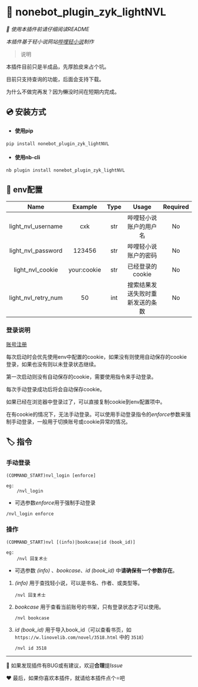 # :memo: nonebot_plugin_zyk_lightNVL

*:page_facing_up: 使用本插件前请仔细阅读README*

*本插件基于轻小说网站[哔哩轻小说](https://w.linovelib.com)制作*

>说明

本插件目前只是半成品，先厚脸皮来占个坑。

目前只支持查询的功能，后面会支持下载。

为什么不做完再发？因为~~懒~~没时间在短期内完成。

## :cd: 安装方式
- #### 使用pip
```
pip install nonebot_plugin_zyk_lightNVL
```
- #### 使用nb-cli
```
nb plugin install nonebot_plugin_zyk_lightNVL
```

## :wrench: env配置

|        Name         |   Example   | Type |      Usage       | Required |
|:-------------------:|:-----------:|:----:|:----------------:|:--------:|
| light_nvl_username  |     cxk     | str  |   哔哩轻小说账户的用户名    |    No    |
| light_nvl_password  |   123456    | str  |    哔哩轻小说账户的密码    |    No    |
|  light_nvl_cookie   | your:cookie | str  |   已经登录的cookie    |    No    |
| light_nvl_retry_num |     50      | int  | 搜索结果发送失败时重新发送的条数 |    No    |

### 登录说明
[账号注册](https://w.linovelib.com/register.php)

每次启动时会优先使用env中配置的cookie，如果没有则使用自动保存的cookie登录，如果也没有则以未登录状态继续。

第一次启动则没有自动保存的cookie，需要使用指令来手动登录。

每次手动登录成功后将会自动保存cookie。

如果已经在浏览器中登录过了，可以直接复制cookie到env配置项中。

在有cookie的情况下，无法手动登录。可以使用手动登录指令的*enforce*参数来强制手动登录，一般用于切换账号或cookie异常的情况。


## :label: 指令
### 手动登录
```
(COMMAND_START)nvl_login [enforce]

eg:
    /nvl_login
```
- 可选参数*enforce*用于强制手动登录
```
/nvl_login enforce
```

### 操作
```
(COMMAND_START)nvl [(info)|bookcase|id (book_id)]

eg:
    /nvl 回复术士
```

- 可选参数 *(info)* 、*bookcase*、*id (book_id)* 中**请确保有一个参数存在**。

1. *(info)* 用于查找轻小说，可以是书名、作者、或类型等。
    ```
   /nvl 回复术士
   ```
2. *bookcase* 用于查看当前账号的书架，只有登录状态才可以使用。
    ```
   /nvl bookcase
   ```
3. *id (book_id)* 用于导入book_id（可以查看书页，如 `https://w.linovelib.com/novel/3518.html` 中的 `3518`）
    ```
   /nvl id 3518
   ```
---

:bug: 如果发现插件有BUG或有建议，欢迎**合理**提*Issue*

:heart: 最后，如果你喜欢本插件，就请给本插件点个:star:吧